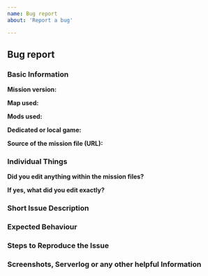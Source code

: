 ```yaml
---
name: Bug report
about: 'Report a bug'

---
```


## Bug report
<!-- Your issue may already be reported! -->
<!-- Please search issue tracker before submiting your report. -->
<!-- 
    https://github.com/KillahPotatoes/KP-Liberation/issues?utf8=%E2%9C%93&q=is%3Aissue+label%3Abug
 -->
 
 <!-- Otherwise use the template below. This ensures that we have all needed information for a first investigation. -->
 <!-- Please understand that we close your report uncommented if you don't use the template so we would need to ask everything which is already asked in it. -->

### Basic Information
<!-- Include as many relevant details about the environment you experienced the bug in -->
**Mission version:**

**Map used:**

**Mods used:**

**Dedicated or local game:**

**Source of the mission file (URL):**
<!-- It is important for us if you are using an official realease, -->
<!-- or some derivative version. -->

### Individual Things
**Did you edit anything within the mission files?**


**If yes, what did you edit exactly?**


### Short Issue Description


### Expected Behaviour
<!-- If you're describing a bug, tell us what should happen -->


### Steps to Reproduce the Issue
<!-- Provide an unambiguous set of steps to reproduce this bug. -->
<!-- Include code to reproduce, if relevant -->


### Screenshots, Serverlog or any other helpful Information
